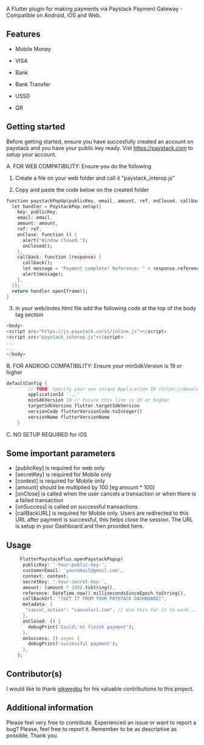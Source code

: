 <!--
This README describes the package. If you publish this package to pub.dev,
this README's contents appear on the landing page for your package.

For information about how to write a good package README, see the guide for
[writing package pages](https://dart.dev/guides/libraries/writing-package-pages).

For general information about developing packages, see the Dart guide for
[creating packages](https://dart.dev/guides/libraries/create-library-packages)
and the Flutter guide for
[developing packages and plugins](https://flutter.dev/developing-packages).
-->

A Flutter plugin for making payments via Paystack Payment Gateway - Compatible on Android, iOS and Web.

## Features

- Mobile Money

- VISA

- Bank

- Bank Transfer

- USSD

- QR

## Getting started

Before getting started, ensure you have succesfully created an account on paystack and you have your public key ready. Vist https://paystack.com to setup your account.

A. FOR WEB COMPATIBILITY: Ensure you do the following

1. Create a file on your web folder and call it "paystack_interop.js"

2. Copy and paste the code below on the created folder
```dart
function paystackPopUp(publicKey, email, amount, ref, onClosed, callback) {
  let handler = PaystackPop.setup({
    key: publicKey,
    email: email,
    amount: amount,
    ref: ref,
    onClose: function () {
      alert("Window closed.");
      onClosed();
    },
    callback: function (response) {
      callback();
      let message = "Payment complete! Reference: " + response.reference;
      alert(message);
    },
  });
  return handler.openIframe();
}
```
3. In your web/index.html file add the following code at the top of the body tag section
```dart
<body>
<script src="https://js.paystack.co/v1/inline.js"></script>
<script src="paystack_interop.js"></script>
...
...
</body>
```


B. FOR ANDROID COMPATIBILITY: Ensure your minSdkVersion is 19 or higher

```dart
defaultConfig {
        // TODO: Specify your own unique Application ID (https://developer.android.com/studio/build/application-id.html).
        applicationId '...'
        minSdkVersion 19 // Ensure this line is 19 or higher
        targetSdkVersion flutter.targetSdkVersion
        versionCode flutterVersionCode.toInteger()
        versionName flutterVersionName
    }
```


C. NO SETUP REQUIRED for iOS

## Some important parameters

- [publicKey] is required for web only
- [secretKey] is required for Mobile only
- [context] is required for Mobile only
- [amount] should be multiplied by 100 [eg amount * 100]
- [onClose] is called when the user cancels a transaction or when there is a failed transaction
- [onSuccess] is called on successful transactions
- [callBackURL] is required for Mobile only. Users are redirected to this URL after payment is successful, this helps close the session. The URL is setup in your Dashboard and then provided here.

## Usage

```dart
     FlutterPaystackPlus.openPaystackPopup(
      publicKey: '-Your-public-key-',
      customerEmail: 'youremail@gmail.com',
      context: context,
      secretKey: '-Your-secret-key-',
      amount: (amount * 100).toString(),
      reference: DateTime.now().millisecondsSinceEpoch.toString(),
      callBackUrl: "[GET IT FROM YOUR PAYSTACK DASHBOARD]",
      metadata: {
       "cancel_action": "cancelurl.com", // Use this for it to work...
      },
      onClosed: () {
        debugPrint('Could\'nt finish payment');
      },
      onSuccess: () async {
        debugPrint('successful payment');
      },
    );
```

## Contributor(s)
I would like to thank [gikwegbu](https://github.com/gikwegbu) for his valuable contributions to this project.


## Additional information
Please feel very free to contribute. Experienced an issue or want to report a bug? Please, feel free to report it. Remember to be as descriptive as possible. 
Thank you.
